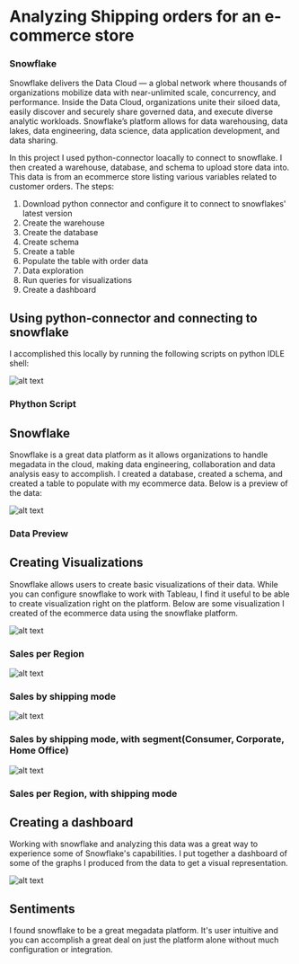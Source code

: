 # Analyzing Shipping orders for an e-commerce store
### Snowflake

Snowflake delivers the Data Cloud — a global network where thousands of organizations mobilize data with near-unlimited scale, concurrency, and performance. Inside the Data Cloud, organizations unite their siloed data, easily discover and securely share governed data, and execute diverse analytic workloads. Snowflake’s platform allows for data warehousing, data lakes, data engineering, data science, data application development, and data sharing. 

In this project I used python-connector loacally to connect to snowflake. I then created a warehouse, database, and schema to upload store data into. This data is from an ecommerce store listing various variables related to customer orders. The steps:

1. Download python connector and configure it to connect to snowflakes' latest version
2. Create the warehouse
3. Create the database
4. Create schema
5. Create a table
6. Populate the table with order data
7. Data exploration
8. Run queries for visualizations
9. Create a dashboard


## Using python-connector and connecting to snowflake
I accomplished this locally by running the following scripts on python IDLE shell:

![alt text](https://github.com/Zi-Stonga/Snowflake/blob/main/Images/python_script.JPG)


### Phython Script

## Snowflake
Snowflake is a great data platform as it allows organizations to handle megadata in the cloud, making data engineering, collaboration and data analysis easy to accomplish. I created a database, created a schema, and created a table to populate with my ecommerce data. Below is a preview of the data:



![alt text](https://github.com/Zi-Stonga/Snowflake/blob/main/Images/Data_preview.JPG)

### Data Preview

## Creating Visualizations
Snowflake allows users to create basic visualizations of their data. While you can configure snowflake to work with Tableau, I find it useful to be able to create visualization right on the platform. Below are some visualization I created of the ecommerce data using the snowflake platform.

![alt text](https://github.com/Zi-Stonga/Snowflake/blob/main/Images/Sales,region.JPG)

### Sales per Region

![alt text](https://github.com/Zi-Stonga/Snowflake/blob/main/Images/Sales,shipmode.JPG)

### Sales by shipping mode

![alt text](https://github.com/Zi-Stonga/Snowflake/blob/main/Images/Shipmode,Segment.JPG)

### Sales by shipping mode, with segment(Consumer, Corporate, Home Office)

![alt text](https://github.com/Zi-Stonga/Snowflake/blob/main/Images/Shipmode,Sales,region.JPG)


### Sales per Region, with shipping mode




## Creating a dashboard
Working with snowflake and analyzing this data was a great way to experience some of Snowflake's capabilities. I put together a dashboard of some of the graphs I produced from the data to get a visual representation.

![alt text](https://github.com/Zi-Stonga/Snowflake/blob/main/Images/dashboard2.JPG)

## Sentiments
I found snowflake to be a great megadata platform. It's user intuitive and you can accomplish a great deal on just the platform alone without much configuration or integration.




